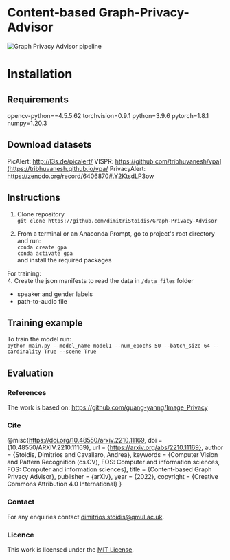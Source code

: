 # Content-based Graph-Privacy-Advisor

![Graph Privacy Advisor pipeline](/GPA_pipeline.jpg)

# Installation

## Requirements
opencv-python==4.5.5.62
torchvision=0.9.1
python=3.9.6
pytorch=1.8.1
numpy=1.20.3

## Download datasets
PicAlert: http://l3s.de/picalert/
VISPR: https://github.com/tribhuvanesh/vpa](https://tribhuvanesh.github.io/vpa/
PrivacyAlert: https://zenodo.org/record/6406870#.Y2KtsdLP3ow

## Instructions
1. Clone repository</br>
`git clone https://github.com/dimitriStoidis/Graph-Privacy-Advisor`

2. From a terminal or an Anaconda Prompt, go to project's root directory
and run:</br>
`conda create gpa` </br>
`conda activate gpa` </br>
and install the required packages

For training:</br>
4. Create the json manifests to read the data in `/data_files` folder
* speaker and gender labels
* path-to-audio file 

## Training example

To train the model run: </br>
`python main.py --model_name model1 --num_epochs 50 --batch_size 64 --cardinality True --scene True`


## Evaluation

### References
The work is based on:
https://github.com/guang-yanng/Image_Privacy

### Cite
@misc{https://doi.org/10.48550/arxiv.2210.11169,
  doi = {10.48550/ARXIV.2210.11169},
  url = {https://arxiv.org/abs/2210.11169},
  author = {Stoidis, Dimitrios and Cavallaro, Andrea},
  keywords = {Computer Vision and Pattern Recognition (cs.CV), FOS: Computer and information sciences, FOS: Computer and information sciences},
  title = {Content-based Graph Privacy Advisor},
  publisher = {arXiv},
  year = {2022},
  copyright = {Creative Commons Attribution 4.0 International}
}

### Contact
For any enquiries contact dimitrios.stoidis@qmul.ac.uk.

### Licence
This work is licensed under the [MIT License](https://github.com/dimitriStoidis/GenGAN/blob/main/LICENSE).
